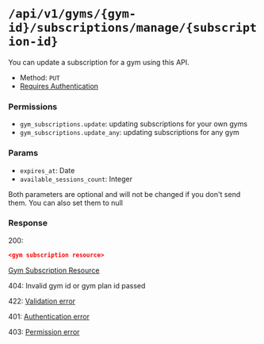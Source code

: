 # `/api/v1/gyms/{gym-id}/subscriptions/manage/{subscription-id}`
You can update a subscription for a gym using this API.

- Method: `PUT`
- [Requires Authentication](../../../auth/login.md#how-to-use-api-token)

### Permissions

- `gym_subscriptions.update`: updating subscriptions for your own gyms
- `gym_subscriptions.update_any`: updating subscriptions for any gym

### Params

- `expires_at`: Date
- `available_sessions_count`: Integer

Both parameters are optional and will not be changed if you don't send them. You can also set them to null

### Response

200:
```json
<gym subscription resource>
```

[Gym Subscription Resource](../../../resources/gym_subscription.md)

404: Invalid gym id or gym plan id passed

422: [Validation error](../../../validation-errors.md)

401: [Authentication error](../../../authentication-errors.md)

403: [Permission error](../../../permission-errors.md)
